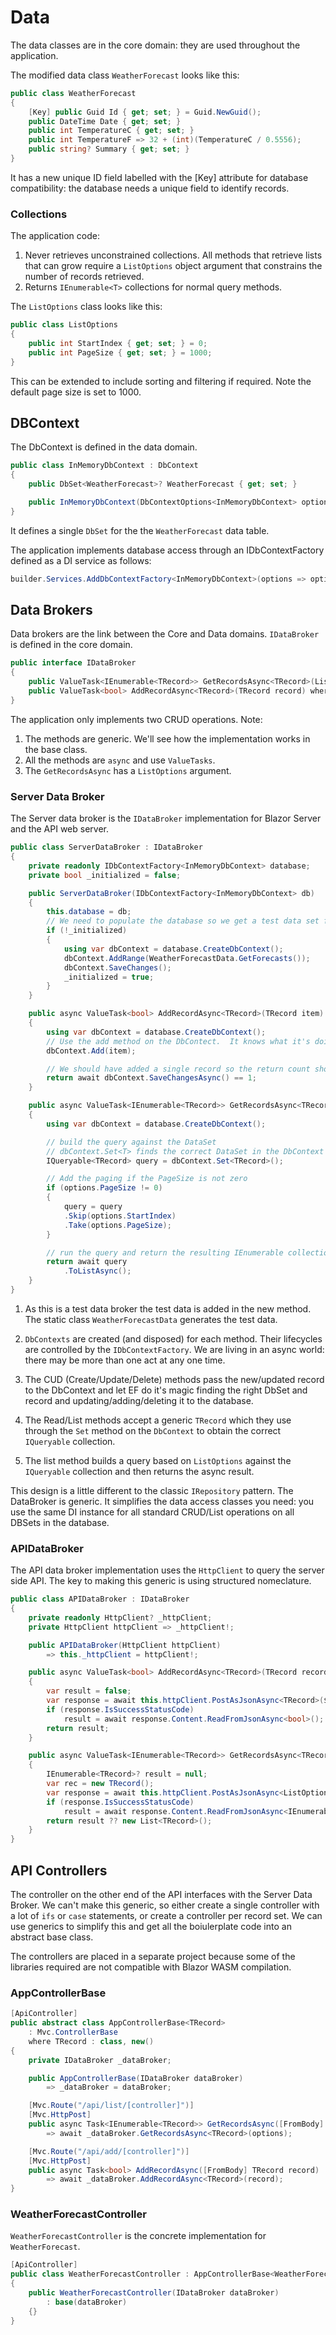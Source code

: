 # Data

The data classes are in the core domain: they are used throughout the application.

The modified data class `WeatherForecast` looks like this:

```csharp
public class WeatherForecast
{
    [Key] public Guid Id { get; set; } = Guid.NewGuid();
    public DateTime Date { get; set; }
    public int TemperatureC { get; set; }
    public int TemperatureF => 32 + (int)(TemperatureC / 0.5556);
    public string? Summary { get; set; }
}
```

It has a new unique ID field labelled with the [Key] attribute for database compatibility: the database needs a unique field to identify records.

### Collections

The application code:
1. Never retrieves unconstrained collections.  All methods that retrieve lists that can grow require a `ListOptions` object argument that constrains the number of records retrieved.
2. Returns `IEnumerable<T>` collections for normal query methods.

The `ListOptions` class looks like this:

```csharp
public class ListOptions
{
    public int StartIndex { get; set; } = 0;
    public int PageSize { get; set; } = 1000;
}
```

This can be extended to include sorting and filtering if required.  Note the default page size is set to 1000.

## DBContext

The DbContext is defined in the data domain.

```csharp
public class InMemoryDbContext : DbContext
{
    public DbSet<WeatherForecast>? WeatherForecast { get; set; }

    public InMemoryDbContext(DbContextOptions<InMemoryDbContext> options) : base(options) { }
}
```

It defines a single `DbSet` for the the `WeatherForecast` data table.

The application implements database access through an IDbContextFactory defined as a DI service as follows: 

```csharp
builder.Services.AddDbContextFactory<InMemoryDbContext>(options => options.UseInMemoryDatabase("TestDb"));
```


## Data Brokers

Data brokers are the link between the Core and Data domains.  `IDataBroker` is defined in the core domain.

```csharp
public interface IDataBroker
{
    public ValueTask<IEnumerable<TRecord>> GetRecordsAsync<TRecord>(ListOptions options) where TRecord: class, new();
    public ValueTask<bool> AddRecordAsync<TRecord>(TRecord record) where TRecord : class, new();
}
```

The application only implements two CRUD operations.  Note:

1. The methods are generic.  We'll see how the implementation works in the base class.
2. All the methods are `async` and use `ValueTasks`.
3. The `GetRecordsAsync` has a `ListOptions` argument.

### Server Data Broker

The Server data broker is the `IDataBroker` implementation for Blazor Server and the API web server.

```csharp
public class ServerDataBroker : IDataBroker
{
    private readonly IDbContextFactory<InMemoryDbContext> database;
    private bool _initialized = false;

    public ServerDataBroker(IDbContextFactory<InMemoryDbContext> db)
    {
        this.database = db;
        // We need to populate the database so we get a test data set from the static class WeatherForecastData
        if (!_initialized)
        {
            using var dbContext = database.CreateDbContext();
            dbContext.AddRange(WeatherForecastData.GetForecasts());
            dbContext.SaveChanges();
            _initialized = true;
        }
    }

    public async ValueTask<bool> AddRecordAsync<TRecord>(TRecord item) where TRecord : class, new()
    {
        using var dbContext = database.CreateDbContext();
        // Use the add method on the DbContect.  It knows what it's doing and will find the correct DbSet to add the rcord to
        dbContext.Add(item);

        // We should have added a single record so the return count should be 1
        return await dbContext.SaveChangesAsync() == 1;
    }

    public async ValueTask<IEnumerable<TRecord>> GetRecordsAsync<TRecord>(ListOptions options) where TRecord : class, new ()
    {
        using var dbContext = database.CreateDbContext();

        // build the query against the DataSet
        // dbContext.Set<T> finds the correct DataSet in the DbContext and returns it as an IQueryable collection
        IQueryable<TRecord> query = dbContext.Set<TRecord>();

        // Add the paging if the PageSize is not zero
        if (options.PageSize != 0)
        {
            query = query
            .Skip(options.StartIndex)
            .Take(options.PageSize);
        }

        // run the query and return the resulting IEnumerable collection
        return await query
            .ToListAsync();
    }
}
```

1. As this is a test data broker the test data is added in the new method.  The static class `WeatherForecastData` generates the test data.

2. `DbContexts` are created (and disposed) for each method.  Their lifecycles are controlled by the  `IDbContextFactory`.  We are living in an async world: there may be more than one act at any one time.

3. The CUD (Create/Update/Delete) methods pass the new/updated record to the DbContext and let EF do it's magic finding the right DbSet and record and updating/adding/deleting it to the database.

4. The Read/List methods accept a generic `TRecord` which they use through the `Set` method on the `DbContext` to obtain the correct `IQueryable` collection.

5. The list method builds a query based on `ListOptions` against the `IQueryable` collection and then returns the async result.

This design is a little different to the classic `IRepository` pattern.  The DataBroker is generic.  It simplifies the data access classes you need: you use the same DI instance for all standard CRUD/List operations on all DBSets in the database.

### APIDataBroker

The API data broker implementation uses the `HttpClient` to query the server side API.  The key to making this generic is using structured nomeclature. 

```csharp
public class APIDataBroker : IDataBroker
{
    private readonly HttpClient? _httpClient;
    private HttpClient httpClient => _httpClient!;

    public APIDataBroker(HttpClient httpClient)
        => this._httpClient = httpClient!;

    public async ValueTask<bool> AddRecordAsync<TRecord>(TRecord record) where TRecord : class, new()
    {
        var result = false;
        var response = await this.httpClient.PostAsJsonAsync<TRecord>($"/api/add/{record?.GetType().Name}", record!);
        if (response.IsSuccessStatusCode)
            result = await response.Content.ReadFromJsonAsync<bool>();
        return result;
    }

    public async ValueTask<IEnumerable<TRecord>> GetRecordsAsync<TRecord>(ListOptions options) where TRecord : class, new()
    {
        IEnumerable<TRecord>? result = null;
        var rec = new TRecord();
        var response = await this.httpClient.PostAsJsonAsync<ListOptions>($"/api/list/{rec.GetType().Name}", options);
        if (response.IsSuccessStatusCode)
            result = await response.Content.ReadFromJsonAsync<IEnumerable<TRecord>>();
        return result ?? new List<TRecord>();
    }
}
```
## API Controllers

The controller on the other end of the API interfaces with the Server Data Broker.  We can't make this generic, so either create a single controller with a lot of `ifs` or `case` statements, or create a controller per record set. We can use generics to simplify this and get all the boiulerplate code into an abstract base class.

The controllers are placed in a separate project because some of the libraries required are not compatible with Blazor WASM compilation.

### AppControllerBase

```csharp
[ApiController]
public abstract class AppControllerBase<TRecord> 
    : Mvc.ControllerBase
    where TRecord : class, new()
{
    private IDataBroker _dataBroker;

    public AppControllerBase(IDataBroker dataBroker)
        => _dataBroker = dataBroker;

    [Mvc.Route("/api/list/[controller]")]
    [Mvc.HttpPost]
    public async Task<IEnumerable<TRecord>> GetRecordsAsync([FromBody] ListOptions options)
        => await _dataBroker.GetRecordsAsync<TRecord>(options);

    [Mvc.Route("/api/add/[controller]")]
    [Mvc.HttpPost]
    public async Task<bool> AddRecordAsync([FromBody] TRecord record)
        => await _dataBroker.AddRecordAsync<TRecord>(record);
}
```

### WeatherForecastController

`WeatherForecastController` is the concrete implementation for `WeatherForecast`.
  
```csharp
[ApiController]
public class WeatherForecastController : AppControllerBase<WeatherForecast>
{
    public WeatherForecastController(IDataBroker dataBroker) 
        : base(dataBroker)
    {}
}
```
